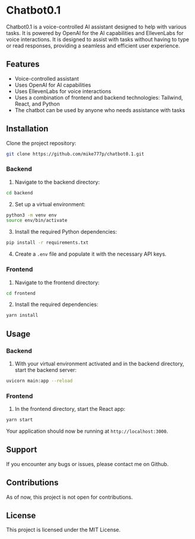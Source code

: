 # Chatbot0.1

Chatbot0.1 is a voice-controlled AI assistant designed to help with various tasks. It is powered by OpenAI for the AI capabilities and EllevenLabs for voice interactions. It is designed to assist with tasks without having to type or read responses, providing a seamless and efficient user experience. 

## Features

- Voice-controlled assistant
- Uses OpenAI for AI capabilities
- Uses EllevenLabs for voice interactions
- Uses a combination of frontend and backend technologies: Tailwind, React, and Python
- The chatbot can be used by anyone who needs assistance with tasks

## Installation

Clone the project repository:

```bash
git clone https://github.com/mike777p/chatbot0.1.git
```

### Backend

1. Navigate to the backend directory:

```bash
cd backend
```

2. Set up a virtual environment:

```bash
python3 -m venv env
source env/bin/activate
```

3. Install the required Python dependencies:

```bash
pip install -r requirements.txt
```

4. Create a `.env` file and populate it with the necessary API keys.

### Frontend

1. Navigate to the frontend directory:

```bash
cd frontend
```

2. Install the required dependencies:

```bash
yarn install
```

## Usage

### Backend

1. With your virtual environment activated and in the backend directory, start the backend server:

```bash
uvicorn main:app --reload
```

### Frontend

1. In the frontend directory, start the React app:

```bash
yarn start
```

Your application should now be running at `http://localhost:3000`.

## Support

If you encounter any bugs or issues, please contact me on Github.

## Contributions

As of now, this project is not open for contributions.

## License

This project is licensed under the MIT License.
